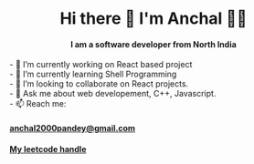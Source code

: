 <h1 align='center'>
  Hi there 👋 I'm Anchal 👩‍💻
</h1>
<h4 align ="center">I am a software developer from North India</h4>
<p>
- 🔭 I’m currently working on React based project <br>
- 🌱 I’m currently learning Shell Programming <br>
- 👯 I’m looking to collaborate on React projects. <br>
- 💬 Ask me about web developement, C++, Javascript.<br>
- 📫 Reach me:
  <h4><a href="mailto:anchal2000pandey@gmail.com">anchal2000pandey@gmail.com </a></h4>
  <h4><a href="https://leetcode.com/code1511/"> My leetcode handle</a></h4>
<!--
**code1511/code1511** is a ✨ _special_ ✨ repository because its `README.md` (this file) appears on your GitHub profile.

Here are some ideas to get you started:

- 🔭 I’m currently working on React based project
- 🌱 I’m currently learning Shell Programming
- 👯 I’m looking to collaborate on React projects.
- 💬 Ask me about web developement, C++, Javascript.
- 📫 How to reach me:anchal2000pandey@gmail.com
-->
